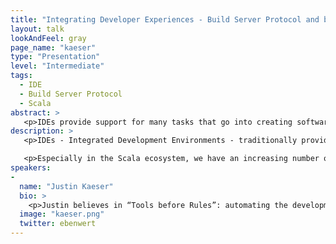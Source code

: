```yaml
---
title: "Integrating Developer Experiences - Build Server Protocol and beyond"
layout: talk
lookAndFeel: gray
page_name: "kaeser"
type: "Presentation"
level: "Intermediate"
tags: 
  - IDE
  - Build Server Protocol
  - Scala
abstract: >
   <p>IDEs provide support for many tasks that go into creating software. But developers want to be able to use special tools for each task. This shifts the focus from Integrated to Integrating external tools. I will talk about how the Build Server Protocol allows IntelliJ to interface with any build tool</p>
description: >
   <p>IDEs - Integrated Development Environments - traditionally provide out of the box support for many of the tasks that go into making working software out of source code. But increasingly, developers expect to be able to use any one of a variety of special-purpose tools for each task. This shifts the focus of the IDE from “Integrated” to “Integrating” external tools into a coherent experience.</p>

   <p>Especially in the Scala ecosystem, we have an increasing number of build tools to choose from. I have been focusing on integrating sbt and other new tools with the IntelliJ Scala plugin and will talk about challenges involved and how the Build Server Protocol makes it possible for IntelliJ to interface with any build tool.</p>
speakers:
-
  name: "Justin Kaeser"
  bio: >
    <p>Justin believes in “Tools before Rules”: automating the development toolchain to remove the friction of dealing with manual processes. He works on this goal as part of the IntelliJ Scala plugin team</p
  image: "kaeser.png"
  twitter: ebenwert
---
```

